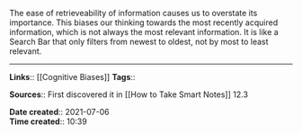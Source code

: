 The ease of retrieveability of information causes us to overstate its importance. This biases our thinking towards the most recently acquired information, which is not always the most relevant information.
It is like a Search Bar that only filters from newest to oldest, not by most to least relevant. 


---
**Links**:: [[Cognitive Biases]]
**Tags**:: 

**Sources**:: First discovered it in [[How to Take Smart Notes]] 12.3

**Date created**:: 2021-07-06  
**Time created**:: 10:39